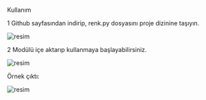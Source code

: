Kullanım

1 Github sayfasından indirip, renk.py dosyasını proje dizinine taşıyın.

![resim](https://github.com/user-attachments/assets/8766627b-7132-43cd-9c17-d5b3bc9270cc)

2 Modülü içe aktarıp kullanmaya başlayabilirsiniz.

![resim](https://github.com/user-attachments/assets/ef3d2d82-6ffb-4db1-a1b7-36f242a0e8bb)

Örnek çıktı:

![resim](https://github.com/user-attachments/assets/5bb4de1b-ead4-4daf-bfc7-22f2194ac92e)

